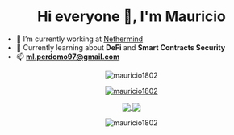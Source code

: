 <h1 align="center">Hi everyone 👋, I'm Mauricio</h1>

- 🔭 I’m currently working at [Nethermind](https://nethermind.io)
- 🌱 Currently learning about **DeFi** and **Smart Contracts Security**
- 📫 **ml.perdomo97@gmail.com**

<p align="center">
<img src="https://komarev.com/ghpvc/?username=mauricio1802&label=Views&color=lightgrey&style=flat-square" alt="mauricio1802" /> 
</p>
<p align="center">
<a href="https://github.com/ryo-ma/github-profile-trophy"><img src="https://github-profile-trophy.vercel.app/?username=mauricio1802&rank=SECRET,SSS,SS,S,AAA,AA&theme=radical&no-bg=true&no-frame=true&column=4" alt="mauricio1802" /></a> 
</p>
<p align="center">
<a href="https://github.com/anuraghazra/github-readme-stats">
  <img align="center" src="https://github-readme-stats.vercel.app/api?username=mauricio1802&theme=omni&show_icons=true&count_private=true&hide_border=true" />
</a>
<a href="https://github.com/anuraghazra/github-readme-stats">
  <img align="center" src="https://github-readme-stats.vercel.app/api/top-langs/?username=mauricio1802&layout=compact&langs_count=8&theme=omni&hide_border=true" />
</a>
</p>
<p align="center">
<img align="center" src="https://github-readme-streak-stats.herokuapp.com/?user=mauricio1802&theme=omni&hide_border=true" alt="mauricio1802" />
</p>
